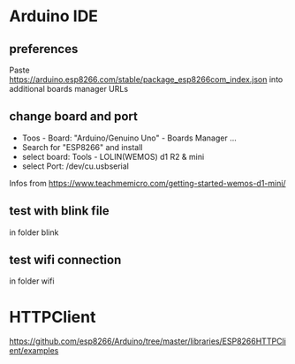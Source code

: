 # Arduino IDE
## preferences
Paste https://arduino.esp8266.com/stable/package_esp8266com_index.json into additional boards manager URLs
## change board and port
- Toos - Board: "Arduino/Genuino Uno" - Boards Manager ...
- Search for "ESP8266" and install
- select board: Tools - LOLIN(WEMOS) d1 R2 & mini
- select Port: /dev/cu.usbserial

Infos from https://www.teachmemicro.com/getting-started-wemos-d1-mini/

## test with blink file
in folder blink

## test wifi connection
in folder wifi

# HTTPClient
https://github.com/esp8266/Arduino/tree/master/libraries/ESP8266HTTPClient/examples
